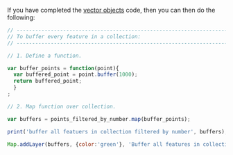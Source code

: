 If you have completed the [vector objects](../../code/features/starter_coords.md) code, then you can then do the following:

``` js
// ----------------------------------------------------------------------------
// To buffer every feature in a collection:  
// ----------------------------------------------------------------------------

// 1. Define a function.

var buffer_points = function(point){
  var buffered_point = point.buffer(1000);
  return buffered_point;
  }
;

// 2. Map function over collection.  

var buffers = points_filtered_by_number.map(buffer_points);

print('buffer all featuers in collection filtered by number', buffers);

Map.addLayer(buffers, {color:'green'}, 'Buffer all features in collection filtered by number',0);

```
